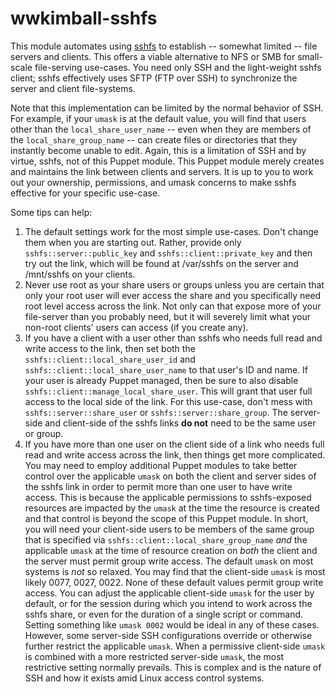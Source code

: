 # wwkimball-sshfs

This module automates using [sshfs](https://linux.die.net/man/1/sshfs) to
establish -- somewhat limited -- file servers and clients.  This offers a viable
alternative to NFS or SMB for small-scale file-serving use-cases.  You need only
SSH and the light-weight sshfs client; sshfs effectively uses SFTP (FTP over
SSH) to synchronize the server and client file-systems.

Note that this implementation can be limited by the normal behavior of SSH.  For
example, if your `umask` is at the default value, you will find that users other
than the `local_share_user_name` -- even when they are members of the
`local_share_group_name` -- can create files or directories that they instantly
become unable to edit.  Again, this is a limitation of SSH and by virtue, sshfs,
not of this Puppet module.  This Puppet module merely creates and maintains the
link between clients and servers.  It is up to you to work out your ownership,
permissions, and umask concerns to make sshfs effective for your specific
use-case.

Some tips can help:

1. The default settings work for the most simple use-cases.  Don't change them
   when you are starting out.  Rather, provide only `sshfs::server::public_key`
   and `sshfs::client::private_key` and then try out the link, which will be
   found at /var/sshfs on the server and /mnt/sshfs on your clients.
2. Never use root as your share users or groups unless you are certain that only
   your root user will ever access the share and you specifically need root
   level access across the link.  Not only can that expose more of your
   file-server than you probably need, but it will severely limit what your
   non-root clients' users can access (if you create any).
3. If you have a client with a user other than sshfs who needs full read and
   write access to the link, then set both the
   `sshfs::client::local_share_user_id` and
   `sshfs::client::local_share_user_name` to that user's ID and name.  If your
   user is already Puppet managed, then be sure to also disable
   `sshfs::client::manage_local_share_user`.  This will grant that user full
   access to the local side of the link.  For this use-case, don't mess with
   `sshfs::server::share_user` or `sshfs::server::share_group`.  The server-side
   and client-side of the sshfs links **do not** need to be the same user or
   group.
4. If you have more than one user on the client side of a link who needs full
   read and write access across the link, then things get more complicated.  You
   may need to employ additional Puppet modules to take better control over the
   applicable `umask` on both the client and server sides of the sshfs link in
   order to permit more than one user to have write access.  This is because the
   applicable permissions to sshfs-exposed resources are impacted by the `umask`
   at the time the resource is created and that control is beyond the scope of
   this Puppet module.  In short, you will need your client-side users to be
   members of the same group that is specified via
   `sshfs::client::local_share_group_name` *and* the applicable `umask` at the
   time of resource creation on *both* the client and the server must permit
   group write access.  The default `umask` on most systems is *not* so relaxed.
   You may find that the client-side `umask` is most likely 0077, 0027, 0022.
   None of these default values permit group write access.  You can adjust the
   applicable client-side `umask` for the user by default, or for the session
   during which you intend to work across the sshfs share, or even for the
   duration of a single script or command.  Setting something like `umask 0002`
   would be ideal in any of these cases.  However, some server-side SSH
   configurations override or otherwise further restrict the applicable `umask`.
   When a permissive client-side `umask` is combined with a more restricted
   server-side `umask`, the most restrictive setting normally prevails.  This is
   complex and is the nature of SSH and how it exists amid Linux access control
   systems.
